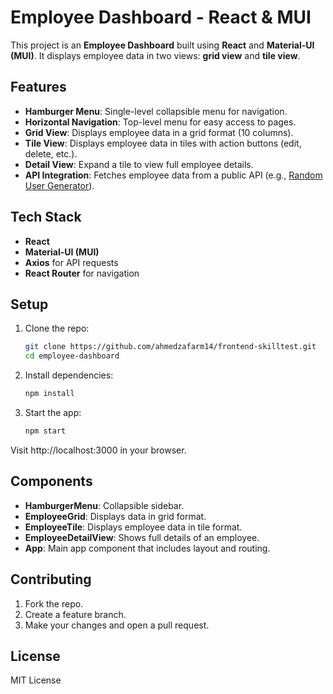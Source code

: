 # Employee Dashboard - React & MUI

This project is an **Employee Dashboard** built using **React** and **Material-UI (MUI)**. It displays employee data in two views: **grid view** and **tile view**.

## Features

- **Hamburger Menu**: Single-level collapsible menu for navigation.
- **Horizontal Navigation**: Top-level menu for easy access to pages.
- **Grid View**: Displays employee data in a grid format (10 columns).
- **Tile View**: Displays employee data in tiles with action buttons (edit, delete, etc.).
- **Detail View**: Expand a tile to view full employee details.
- **API Integration**: Fetches employee data from a public API (e.g., [Random User Generator](https://randomuser.me/)).

## Tech Stack

- **React**
- **Material-UI (MUI)**
- **Axios** for API requests
- **React Router** for navigation

## Setup

1. Clone the repo:
   ```bash
   git clone https://github.com/ahmedzafarm14/frontend-skilltest.git
   cd employee-dashboard
2. Install dependencies:
   ```bash
   npm install
4. Start the app:
   ```bash
   npm start
  Visit http://localhost:3000 in your browser.

## Components

- **HamburgerMenu**: Collapsible sidebar.
- **EmployeeGrid**: Displays data in grid format.
- **EmployeeTile**: Displays employee data in tile format.
- **EmployeeDetailView**: Shows full details of an employee.
- **App**: Main app component that includes layout and routing.

## Contributing

1. Fork the repo.
2. Create a feature branch.
3. Make your changes and open a pull request.

## License

MIT License
